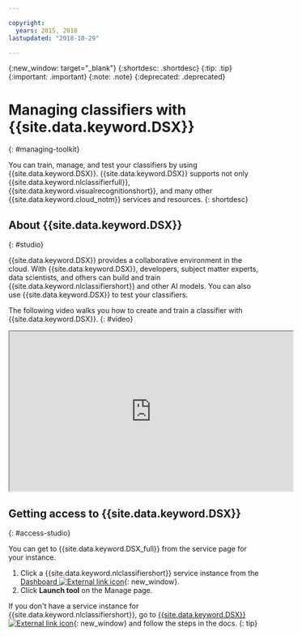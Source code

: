 ```yaml
---

copyright:
  years: 2015, 2018
lastupdated: "2018-10-29"

---
```


{:new_window: target="_blank"}
{:shortdesc: .shortdesc}
{:tip: .tip}
{:important: .important}
{:note: .note}
{:deprecated: .deprecated}

<!-- Link definitions -->

[cloud-dashboard-watson]: https://{DomainName}/dashboard/apps?category=ai
[watson-studio-reg]: https://dataplatform.cloud.ibm.com/registration/stepone?context=wdp

# Managing classifiers with {{site.data.keyword.DSX}}
{: #managing-toolkit}

You can train, manage, and test your classifiers by using {{site.data.keyword.DSX}}. {{site.data.keyword.DSX}} supports not only {{site.data.keyword.nlclassifierfull}}, {{site.data.keyword.visualrecognitionshort}}, and many other {{site.data.keyword.cloud_notm}} services and resources.
{: shortdesc}

## About {{site.data.keyword.DSX}}
{: #studio}

{{site.data.keyword.DSX}} provides a collaborative environment in the cloud. With {{site.data.keyword.DSX}}, developers, subject matter experts, data scientists, and others can build and train {{site.data.keyword.nlclassifiershort}} and other AI models. You can also use {{site.data.keyword.DSX}} to test your classifiers.

The following video walks you how to create and train a classifier with {{site.data.keyword.DSX}}.
{: #video}

<iframe class="embed-responsive-item" id="youtubeplayer" title="IBM Watson Studio: Create and train a Natural Language Classifier Model" type="text/html" width="560" height="315" src="https://www.youtube.com/embed/_gHeeX4lFwo" webkitallowfullscreen mozallowfullscreen allowfullscreen gesture="media" allow="encrypted-media"></iframe>

## Getting access to {{site.data.keyword.DSX}}
{: #access-studio}

You can get to {{site.data.keyword.DSX_full}} from the service page for your instance.

1.  Click a {{site.data.keyword.nlclassifiershort}} service instance from the [Dashboard ![External link icon](../../icons/launch-glyph.svg "External link icon")][cloud-dashboard-watson]{: new_window}.
1.  Click **Launch tool** on the Manage page.

If you don't have a service instance for {{site.data.keyword.nlclassifiershort}}, go to  [{{site.data.keyword.DSX}} ![External link icon](../../icons/launch-glyph.svg "External link icon")][watson-studio-reg]{: new_window} and follow the steps in the docs.
{: tip}
